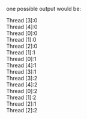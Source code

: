 one possible output would be:

Thread [3]:0</br>
Thread [4]:0</br>
Thread [0]:0</br>
Thread [1]:0</br>
Thread [2]:0</br>
Thread [1]:1</br>
Thread [0]:1</br>
Thread [4]:1</br>
Thread [3]:1</br>
Thread [3]:2</br>
Thread [4]:2</br>
Thread [0]:2</br>
Thread [1]:2</br>
Thread [2]:1</br>
Thread [2]:2</br>
